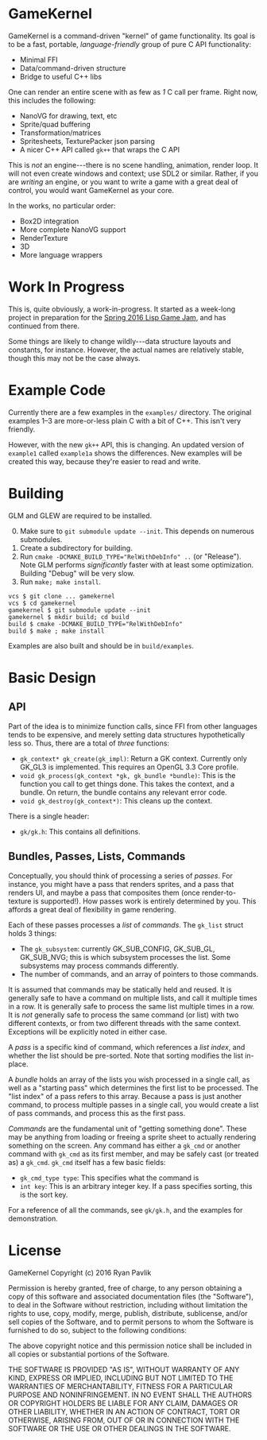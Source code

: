 # GameKernel

GameKernel is a command-driven "kernel" of game functionality.  Its
goal is to be a fast, portable, *language-friendly* group of
pure C API functionality:

* Minimal FFI
* Data/command-driven structure
* Bridge to useful C++ libs

One can render an entire scene with as few as *1* C call per frame.
Right now, this includes the following:

* NanoVG for drawing, text, etc
* Sprite/quad buffering
* Transformation/matrices
* Spritesheets, TexturePacker json parsing
* A nicer C++ API called `gk++` that wraps the C API

This is *not* an engine---there is no scene handling, animation,
render loop.  It will not even create windows and context; use SDL2 or
similar.  Rather, if you are *writing* an engine, or you want to write
a game with a great deal of control, you would want GameKernel as your
core.

In the works, no particular order:

* Box2D integration
* More complete NanoVG support
* RenderTexture
* 3D
* More language wrappers

# Work In Progress

This is, quite obviously, a work-in-progress.  It started as a
week-long project in preparation for the [Spring 2016 Lisp Game
Jam](https://itch.io/jam/spring-2016-lisp-game-jam), and has continued
from there.

Some things are likely to change wildly---data structure layouts and
constants, for instance.  However, the actual names are relatively
stable, though this may not be the case always.

# Example Code

Currently there are a few examples in the `examples/` directory.  The
original examples 1–3 are more-or-less plain C with a bit of C++.  This
isn't very friendly.

However, with the new `gk++` API, this is changing.  An updated
version of `example1` called `example1a` shows the differences.  New
examples will be created this way, because they're easier to read and
write.

# Building

GLM and GLEW are required to be installed.

0. Make sure to `git submodule update --init`.  This depends on numerous submodules.
0. Create a subdirectory for building.
0. Run `cmake -DCMAKE_BUILD_TYPE="RelWithDebInfo" ..` (or "Release").  Note GLM performs *significantly* faster with at least some optimization.  Building "Debug" will be very slow.
0. Run `make; make install`.

```console
vcs $ git clone ... gamekernel
vcs $ cd gamekernel
gamekernel $ git submodule update --init
gamekernel $ mkdir build; cd build
build $ cmake -DCMAKE_BUILD_TYPE="RelWithDebInfo"
build $ make ; make install
```

Examples are also built and should be in `build/examples`.

# Basic Design

## API

Part of the idea is to minimize function calls, since FFI from other
languages tends to be expensive, and merely setting data structures
hypothetically less so.  Thus, there are a total of *three* functions:

* `gk_context* gk_create(gk_impl)`: Return a GK context. Currently only GK_GL3 is implemented.  This requires an OpenGL 3.3 Core profile.
* `void gk_process(gk_context *gk, gk_bundle *bundle)`: This is the function you call to get things done.  This takes the context, and a bundle.  On return, the bundle contains any relevant error code.
* `void gk_destroy(gk_context*)`: This cleans up the context.

There is a single header:

* `gk/gk.h`:  This contains all definitions.

## Bundles, Passes, Lists, Commands

Conceptually, you should think of processing a series of *passes*.
For instance, you might have a pass that renders sprites, and a pass
that renders UI, and maybe a pass that composites them (once
render-to-texture is supported!).  How passes work is entirely
determined by you.  This affords a great deal of flexibility in game
rendering.

Each of these passes processes a *list* of *commands*.  The `gk_list`
struct holds 3 things:

* The `gk_subsystem`: currently GK_SUB_CONFIG, GK_SUB_GL, GK_SUB_NVG; this
  is which subsystem processes the list.  Some subsystems may process
  commands differently.
* The number of commands, and an array of pointers to those commands.

It is assumed that commands may be statically held and reused.  It is
generally safe to have a command on multiple lists, and call it
multiple times in a row.  It is generally safe to process the same
list multiple times in a row.  It is *not* generally safe to process
the same command (or list) with two different contexts, or from two
different threads with the same context.  Exceptions will be
explicitly noted in either case.

A *pass* is a specific kind of command, which references a *list
index*, and whether the list should be pre-sorted.  Note that sorting
modifies the list in-place.

A *bundle* holds an array of the lists you wish processed in a single
call, as well as a "starting pass" which determines the first list to
be processed.  The "list index" of a pass refers to this array.
Because a pass is just another command, to process multiple passes in
a single call, you would create a list of pass commands, and process
this as the first pass.

*Commands* are the fundamental unit of "getting something done".
These may be anything from loading or freeing a sprite sheet to
actually rendering something on the screen.  Any command has either a
`gk_cmd` or another command with `gk_cmd` as its first member, and may
be safely cast (or treated as) a `gk_cmd`.  `gk_cmd` itself has a few
basic fields:

* `gk_cmd_type type`: This specifies what the command is
* `int key`: This is an arbitrary integer key.  If a pass specifies
  sorting, this is the sort key.

For a reference of all the commands, see `gk/gk.h`, and the examples
for demonstration.

# License

GameKernel
Copyright (c) 2016 Ryan Pavlik

Permission is hereby granted, free of charge, to any person obtaining
a copy of this software and associated documentation files (the
"Software"), to deal in the Software without restriction, including
without limitation the rights to use, copy, modify, merge, publish,
distribute, sublicense, and/or sell copies of the Software, and to
permit persons to whom the Software is furnished to do so, subject to
the following conditions:

The above copyright notice and this permission notice shall be
included in all copies or substantial portions of the Software.

THE SOFTWARE IS PROVIDED "AS IS", WITHOUT WARRANTY OF ANY KIND,
EXPRESS OR IMPLIED, INCLUDING BUT NOT LIMITED TO THE WARRANTIES OF
MERCHANTABILITY, FITNESS FOR A PARTICULAR PURPOSE AND
NONINFRINGEMENT. IN NO EVENT SHALL THE AUTHORS OR COPYRIGHT HOLDERS BE
LIABLE FOR ANY CLAIM, DAMAGES OR OTHER LIABILITY, WHETHER IN AN ACTION
OF CONTRACT, TORT OR OTHERWISE, ARISING FROM, OUT OF OR IN CONNECTION
WITH THE SOFTWARE OR THE USE OR OTHER DEALINGS IN THE SOFTWARE.
